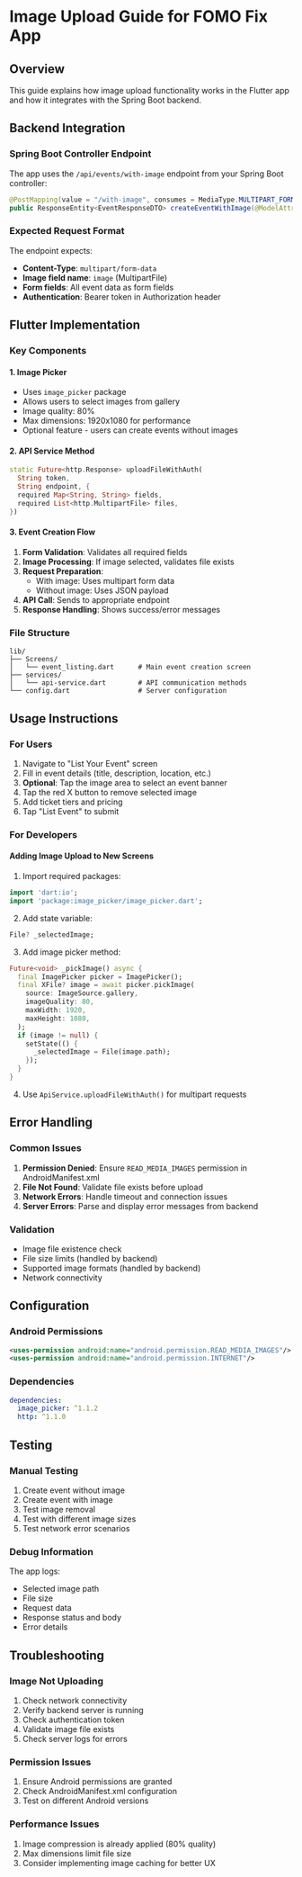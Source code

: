 # Image Upload Guide for FOMO Fix App

## Overview
This guide explains how image upload functionality works in the Flutter app and how it integrates with the Spring Boot backend.

## Backend Integration

### Spring Boot Controller Endpoint
The app uses the `/api/events/with-image` endpoint from your Spring Boot controller:

```java
@PostMapping(value = "/with-image", consumes = MediaType.MULTIPART_FORM_DATA_VALUE)
public ResponseEntity<EventResponseDTO> createEventWithImage(@ModelAttribute EventCreateRequestDTO request)
```

### Expected Request Format
The endpoint expects:
- **Content-Type**: `multipart/form-data`
- **Image field name**: `image` (MultipartFile)
- **Form fields**: All event data as form fields
- **Authentication**: Bearer token in Authorization header

## Flutter Implementation

### Key Components

#### 1. Image Picker
- Uses `image_picker` package
- Allows users to select images from gallery
- Image quality: 80%
- Max dimensions: 1920x1080 for performance
- Optional feature - users can create events without images

#### 2. API Service Method
```dart
static Future<http.Response> uploadFileWithAuth(
  String token,
  String endpoint, {
  required Map<String, String> fields,
  required List<http.MultipartFile> files,
})
```

#### 3. Event Creation Flow
1. **Form Validation**: Validates all required fields
2. **Image Processing**: If image selected, validates file exists
3. **Request Preparation**: 
   - With image: Uses multipart form data
   - Without image: Uses JSON payload
4. **API Call**: Sends to appropriate endpoint
5. **Response Handling**: Shows success/error messages

### File Structure
```
lib/
├── Screens/
│   └── event_listing.dart      # Main event creation screen
├── services/
│   └── api-service.dart        # API communication methods
└── config.dart                 # Server configuration
```

## Usage Instructions

### For Users
1. Navigate to "List Your Event" screen
2. Fill in event details (title, description, location, etc.)
3. **Optional**: Tap the image area to select an event banner
4. Tap the red X button to remove selected image
5. Add ticket tiers and pricing
6. Tap "List Event" to submit

### For Developers

#### Adding Image Upload to New Screens
1. Import required packages:
```dart
import 'dart:io';
import 'package:image_picker/image_picker.dart';
```

2. Add state variable:
```dart
File? _selectedImage;
```

3. Add image picker method:
```dart
Future<void> _pickImage() async {
  final ImagePicker picker = ImagePicker();
  final XFile? image = await picker.pickImage(
    source: ImageSource.gallery,
    imageQuality: 80,
    maxWidth: 1920,
    maxHeight: 1080,
  );
  if (image != null) {
    setState(() {
      _selectedImage = File(image.path);
    });
  }
}
```

4. Use `ApiService.uploadFileWithAuth()` for multipart requests

## Error Handling

### Common Issues
1. **Permission Denied**: Ensure `READ_MEDIA_IMAGES` permission in AndroidManifest.xml
2. **File Not Found**: Validate file exists before upload
3. **Network Errors**: Handle timeout and connection issues
4. **Server Errors**: Parse and display error messages from backend

### Validation
- Image file existence check
- File size limits (handled by backend)
- Supported image formats (handled by backend)
- Network connectivity

## Configuration

### Android Permissions
```xml
<uses-permission android:name="android.permission.READ_MEDIA_IMAGES"/>
<uses-permission android:name="android.permission.INTERNET"/>
```

### Dependencies
```yaml
dependencies:
  image_picker: ^1.1.2
  http: ^1.1.0
```

## Testing

### Manual Testing
1. Create event without image
2. Create event with image
3. Test image removal
4. Test with different image sizes
5. Test network error scenarios

### Debug Information
The app logs:
- Selected image path
- File size
- Request data
- Response status and body
- Error details

## Troubleshooting

### Image Not Uploading
1. Check network connectivity
2. Verify backend server is running
3. Check authentication token
4. Validate image file exists
5. Check server logs for errors

### Permission Issues
1. Ensure Android permissions are granted
2. Check AndroidManifest.xml configuration
3. Test on different Android versions

### Performance Issues
1. Image compression is already applied (80% quality)
2. Max dimensions limit file size
3. Consider implementing image caching for better UX
